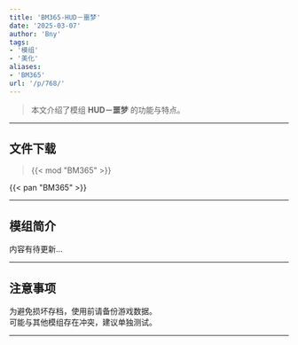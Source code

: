 ```yaml
---
title: 'BM365-HUD－噩梦'
date: '2025-03-07'
author: 'Bny'
tags:
- '模组'
- '美化'
aliases:
- 'BM365'
url: '/p/768/'
---
```


> 本文介绍了模组 **HUD－噩梦** 的功能与特点。

---

## 文件下载  

> {{< mod "BM365" >}}  

{{< pan "BM365" >}}  

---

## 模组简介

>  
内容有待更新...  

---

## 注意事项

>  
为避免损坏存档，使用前请备份游戏数据。  
可能与其他模组存在冲突，建议单独测试。  

---

